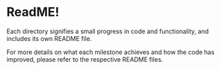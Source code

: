 # ReadME!

Each directory signifies a small progress in code and functionality, and includes its own README file.   

For more details on what each milestone achieves and how the code has improved, please refer to the respective README files.
